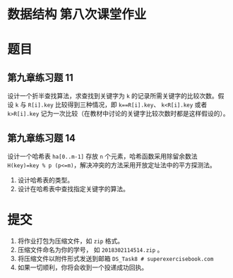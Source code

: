# 数据结构 第八次课堂作业

# 题目

## 第九章练习题 11
设计一个折半查找算法，求查找到关键字为 ```k``` 的记录所需关键字的比较次数。假设 ```k``` 与 ```R[i].key``` 比较得到三种情况，即 ```k==R[i].key```、 ```k<R[i].key``` 或者 ```k>R[i].key``` 记为一次比较（在教材中讨论的关键字比较次数时都是这样假设的）。

## 第九章练习题 14
设计一个哈希表 ```ha[0..m-1]``` 存放 ```n``` 个元素，哈希函数采用除留余数法 ```H(key)=key % p (p<=m)```，解决冲突的方法采用开放定址法中的平方探测法。
1. 设计哈希表的类型。
2. 设计在哈希表中查找指定关键字的算法。

# 提交
1. 将作业打包为压缩文件，如 ```zip``` 格式。
2. 压缩文件命名为你的学号， 如 ```2018302114514.zip``` 。 
3. 将压缩文件以附件形式发送到邮箱 ```DS_Task8 # superexercisebook.com```
4. 如果一切顺利，你将会收到一个投递成功回执。